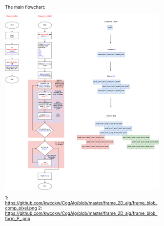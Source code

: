 The main flowchart:


![Input image](https://github.com/kwcckw/CogAlg/blob/master/frame_2D_alg/frame_blob_basic.png)

1: https://github.com/kwcckw/CogAlg/blob/master/frame_2D_alg/frame_blob_comp_pixel.png
2: https://github.com/kwcckw/CogAlg/blob/master/frame_2D_alg/frame_blob_form_P_.png 
